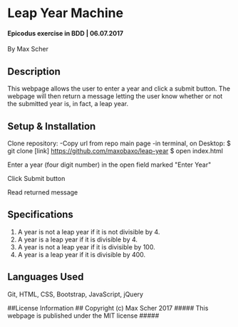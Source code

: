 # Leap Year Machine #
#### Epicodus exercise in BDD | 06.07.2017 ####

By Max Scher

## Description ##
This webpage allows the user to enter a year and click a submit button. The webpage will then return a message letting the user know whether or not the submitted year is, in fact, a leap year.

## Setup & Installation ##
Clone repository:
  -Copy url from repo main page
  -in terminal, on Desktop:
    $ git clone [link] https://github.com/maxobaxo/leap-year
    $ open index.html

Enter a year (four digit number) in the open field marked "Enter Year"

Click Submit button

Read returned message

## Specifications ##
1. A year is not a leap year if it is not divisible by 4.
2. A year is a leap year if it is divisible by 4.
3. A year is not a leap year if it is divisible by 100.
4. A year is a leap year if it is divisible by 400.

## Languages Used ##
Git, HTML, CSS, Bootstrap, JavaScript, jQuery

##License Information ##
Copyright (c) Max Scher 2017 #####
This webpage is published under the MIT license #####
